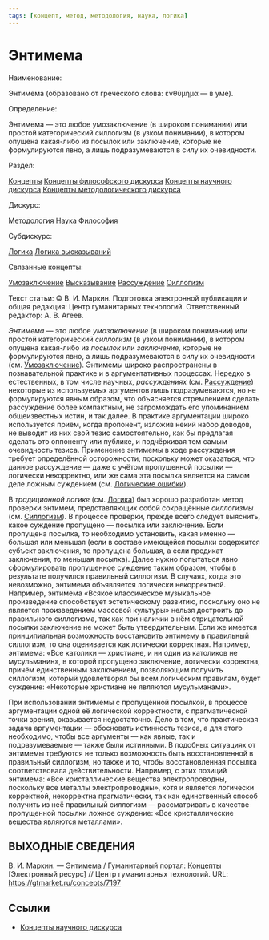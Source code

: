 ```yaml
---
tags: [концепт, метод, методология, наука, логика]
---
```

# Энтимема

Наименование:

Энтимема (образовано от греческого слова: ἐνθύμημα — в уме).

Определение:

Энтимема — это любое умозаключение (в широком понимании) или простой категорический силлогизм (в узком понимании), в котором опущена какая-либо из посылок или заключение, которые не формулируются явно, а лишь подразумеваются в силу их очевидности.

Раздел:

[Концепты](https://gtmarket.ru/concepts/)  [Концепты философского дискурса](https://gtmarket.ru/concepts/philosophical-concepts) [Концепты научного дискурса](https://gtmarket.ru/concepts/scientific-concepts) [Концепты методологического дискурса](https://gtmarket.ru/concepts/methodological-concepts)

Дискурс:

[Методология](https://gtmarket.ru/concepts/6870) [Наука](https://gtmarket.ru/concepts/6860) [Философия](https://gtmarket.ru/concepts/6862)

Субдискурс:

[Логика](https://gtmarket.ru/concepts/6892)  [Логика высказываний](https://gtmarket.ru/concepts/6899)

Связанные концепты:

[Умозаключение](https://gtmarket.ru/concepts/7196) [Высказывание](https://gtmarket.ru/concepts/7001) [Рассуждение](https://gtmarket.ru/concepts/7098) [Силлогизм](https://gtmarket.ru/concepts/7011)

Текст статьи: © В. И. Маркин. Подготовка электронной публикации и общая редакция: Центр гуманитарных технологий. Ответственный редактор: А. В. Агеев.

_Энтимема_ — это любое _умозаключение_ (в широком понимании) или простой категорический _силлогизм_ (в узком понимании), в котором опущена какая-либо из _посылок_ или _заключение_, которые не формулируются явно, а лишь подразумеваются в силу их очевидности (см. [Умозаключение](https://gtmarket.ru/concepts/7196)). Энтимемы широко распространены в познавательной практике и в аргументативных процессах. Нередко в естественных, в том числе научных, _рассуждениях_ (см. [Рассуждение](https://gtmarket.ru/concepts/7098)) некоторые из используемых аргументов лишь подразумеваются, но не формулируются явным образом, что объясняется стремлением сделать рассуждение более компактным, не загромождать его упоминанием общеизвестных истин, и так далее. В практике аргументации широко используется приём, когда пропонент, изложив некий набор доводов, не выводит из них свой тезис самостоятельно, как бы предлагая сделать это оппоненту или публике, и подчёркивая тем самым очевидность тезиса. Применение энтимемы в ходе рассуждения требует определённой осторожности, поскольку может оказаться, что данное рассуждение — даже с учётом пропущенной посылки — логически некорректно, или же сама эта посылка является на самом деле ложным суждением (см. [Логические ошибки](https://gtmarket.ru/concepts/6906)).

В _традиционной логике_ (см. [Логика](https://gtmarket.ru/concepts/6892)) был хорошо разработан метод проверки энтимем, представляющих собой сокращённые _силлогизмы_ (см. [Силлогизм](https://gtmarket.ru/concepts/7011)). В процессе проверки, прежде всего следует выяснить, какое суждение пропущено — посылка или заключение. Если пропущена посылка, то необходимо установить, какая именно — большая или меньшая (если в составе имеющейся посылки содержится субъект заключения, то пропущена большая, а если предикат заключения, то меньшая посылка). Далее нужно попытаться явно сформулировать пропущенное суждение таким образом, чтобы в результате получился правильный силлогизм. В случаях, когда это невозможно, энтимема объявляется логически некорректной. Например, энтимема «Всякое классическое музыкальное произведение способствует эстетическому развитию, поскольку оно не является произведением массовой культуры» нельзя достроить до правильного силлогизма, так как при наличии в нём отрицательной посылки заключение не может быть утвердительным. Если же имеется принципиальная возможность восстановить энтимему в правильный силлогизм, то она оценивается как логически корректная. Например, энтимема: «Все католики — христиане, и ни один из католиков не мусульманин», в которой пропущено заключение, логически корректна, причём единственным заключением, позволяющим получить силлогизм, который удовлетворял бы всем логическим правилам, будет суждение: «Некоторые христиане не являются мусульманами».

При использовании энтимемы с пропущенной посылкой, в процессе аргументации одной её логической корректности, с прагматической точки зрения, оказывается недостаточно. Дело в том, что практическая задача аргументации — обосновать истинность тезиса, а для этого необходимо, чтобы все аргументы — как явные, так и подразумеваемые — также были истинными. В подобных ситуациях от энтимемы требуются не только возможность быть восстановленной в правильный силлогизм, но также и то, чтобы восстановленная посылка соответствовала действительности. Например, с этих позиций энтимема: «Все кристаллические вещества электропроводны, поскольку все металлы электропроводны», хотя и является логически корректной, некорректна прагматически, так как единственный способ получить из неё правильный силлогизм — рассматривать в качестве пропущенной посылки ложное суждение: «Все кристаллические вещества являются металлами».

## ВЫХОДНЫЕ СВЕДЕНИЯ

В. И. Маркин. — Энтимема / Гуманитарный портал: [Концепты](https://gtmarket.ru/concepts/) [Электронный ресурс] // Центр гуманитарных технологий. URL: <https://gtmarket.ru/concepts/7197>

## Ссылки

* [Концепты научного дискурса](Концепты%20научного%20дискурса.md)
